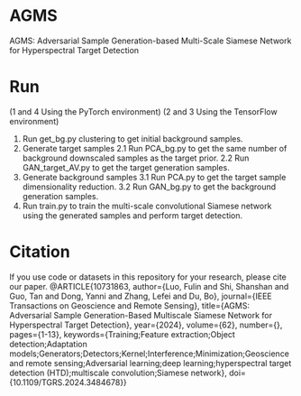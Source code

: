 # AGMS
AGMS: Adversarial Sample Generation-based Multi-Scale  Siamese Network for Hyperspectral Target Detection
# Run
(1 and 4 Using the PyTorch environment)
(2 and 3 Using the TensorFlow environment)
1. Run get_bg.py clustering to get initial background samples.
2. Generate target samples
2.1 Run PCA_bg.py to get the same number of background downscaled samples as the target prior.
2.2 Run GAN_target_AV.py to get the target generation samples.
3. Generate background samples
3.1 Run PCA.py to get the target sample dimensionality reduction.
3.2 Run GAN_bg.py to get the background generation samples.
4. Run train.py to train the multi-scale convolutional Siamese network using the generated samples and perform target detection.
   
# Citation
If you use code or datasets in this repository for your research, please cite our paper.
@ARTICLE{10731863,
  author={Luo, Fulin and Shi, Shanshan and Guo, Tan and Dong, Yanni and Zhang, Lefei and Du, Bo},
  journal={IEEE Transactions on Geoscience and Remote Sensing}, 
  title={AGMS: Adversarial Sample Generation-Based Multiscale Siamese Network for Hyperspectral Target Detection}, 
  year={2024},
  volume={62},
  number={},
  pages={1-13},
  keywords={Training;Feature extraction;Object detection;Adaptation models;Generators;Detectors;Kernel;Interference;Minimization;Geoscience and remote sensing;Adversarial learning;deep learning;hyperspectral target detection (HTD);multiscale convolution;Siamese network},
  doi={10.1109/TGRS.2024.3484678}}
